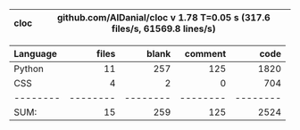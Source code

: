cloc|github.com/AlDanial/cloc v 1.78  T=0.05 s (317.6 files/s, 61569.8 lines/s)
--- | ---

Language|files|blank|comment|code
:-------|-------:|-------:|-------:|-------:
Python|11|257|125|1820
CSS|4|2|0|704
--------|--------|--------|--------|--------
SUM:|15|259|125|2524
